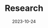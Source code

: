 ---
title: "Research"
date: 2023-10-24
type: landing

design:
  spacing: "3rem"

sections:

  # Collection of publications
  - block: collection
    id: publications               # optional but handy for linking
    content:
      title: "Publications"       # section header
      filters:
        folders:
          - publication           # fetch pages under content/publication/
    design:
      view: citation              # APA/MLA‐style citations
      columns: "1"                # one column layout

  # (Optional) keep your Working papers markdown block
  - block: markdown
    id: working-papers
    content:
      title: "Working papers"
      text: "Idem."
---